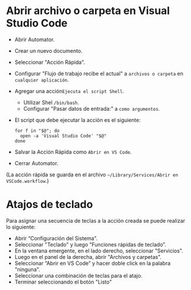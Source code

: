 # Abrir archivo o carpeta en Visual Studio Code

- Abrir Automator.
- Crear un nuevo documento.
- Seleccionar "Acción Rápida".
- Configurar "Flujo de trabajo recibe el actual" a `archivos o carpeta` en `cualquier aplicación`.
- Agregar una acción`Ejecuta el script Shell`.
   - Utilizar Shel `/bin/bash`.
   - Configurar "Pasar datos de entrada:" a `como argumentos`.
   
- El script que debe ejecutar la acción es el siguiente:
   ```
   for f in "$@"; do
     open -a 'Visual Studio Code' "$@"
   done
   ```
- Salvar la Acción Rápida como  `Abrir en VS Code`.
- Cerrar Automator.

(La acción rápida se guarda en el archivo `~/Library/Services/Abrir en VSCode.workflow`.)

# Atajos de teclado

Para asignar una secuencia de teclas a la acción creada se puede realizar lo siguiente:

- Abrir “Configuración del Sistema”.
- Seleccionar "Teclado" y luego "Funciones rápidas de teclado".
- En la ventana emergente, en el lado derecho, seleccionar "Servicios".
- Luego en el panel de la derecha, abrir "Archivos y carpetas".
- Seleccionar “Abrir en VS Code” y hacer doble click en la palabra "ninguna".
- Seleccionar una combinación de teclas para el atajo.
- Terminar seleccionando el botón "Listo"

